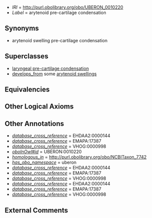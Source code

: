  * *IRI* = http://purl.obolibrary.org/obo/UBERON_0010220
 * *Label* = arytenoid pre-cartilage condensation

## Synonyms

 * arytenoid swelling pre-cartilage condensation

## Superclasses

 * [laryngeal pre-cartilage condensation](../../UBERON/13/UBERON_0010213.md)
 * [develops_from](../../RO/02/RO_0002202.md) some [arytenoid swellings](../../UBERON/15/UBERON_0010215.md)

## Equivalencies


## Other Logical Axioms


## Other Annotations

 * *[database_cross_reference](../../ef/oboInOwl#hasDbXref.md)* = EHDAA2:0000144
 * *[database_cross_reference](../../ef/oboInOwl#hasDbXref.md)* = EMAPA:17387
 * *[database_cross_reference](../../ef/oboInOwl#hasDbXref.md)* = VHOG:0000998
 * *[oboInOwl#id](../../id/oboInOwl#id.md)* = UBERON:0010220
 * *[homologous_in](../../core#homologous/in/core#homologous_in.md)* = http://purl.obolibrary.org/obo/NCBITaxon_7742
 * *[has_obo_namespace](../../ce/oboInOwl#hasOBONamespace.md)* = uberon
 * *[database_cross_reference](../../ef/oboInOwl#hasDbXref.md)* = EHDAA2:0000144
 * *[database_cross_reference](../../ef/oboInOwl#hasDbXref.md)* = EMAPA:17387
 * *[database_cross_reference](../../ef/oboInOwl#hasDbXref.md)* = VHOG:0000998
 * *[database_cross_reference](../../ef/oboInOwl#hasDbXref.md)* = EHDAA2:0000144
 * *[database_cross_reference](../../ef/oboInOwl#hasDbXref.md)* = EMAPA:17387
 * *[database_cross_reference](../../ef/oboInOwl#hasDbXref.md)* = VHOG:0000998

## External Comments

